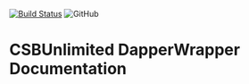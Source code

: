 [![Build Status](https://csbunlimited.visualstudio.com/DapperWrapper/_apis/build/status/DapperWrapper-CI-Dev?branchName=dev)](https://csbunlimited.visualstudio.com/DapperWrapper/_build) 
![GitHub](https://img.shields.io/github/license/mashape/apistatus.svg)


# CSBUnlimited DapperWrapper Documentation
